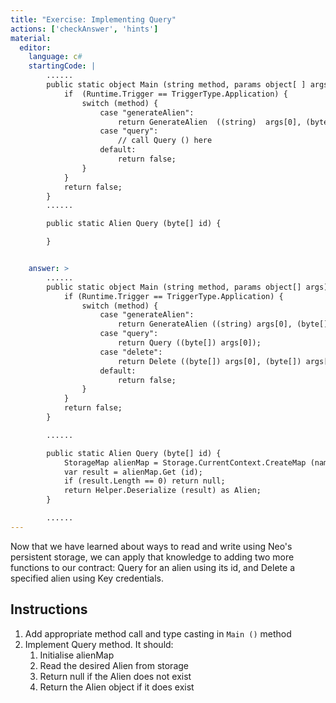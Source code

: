 ```yaml
---
title: "Exercise: Implementing Query"
actions: ['checkAnswer', 'hints']
material: 
  editor:
    language: c#
    startingCode: |
        ......
        public static object Main (string method, params object[ ] args) {
            if  (Runtime.Trigger == TriggerType.Application) {
                switch (method) {
                    case "generateAlien":
                        return GenerateAlien  ((string)  args[0], (byte[ ])  args[1]); 
                    case "query": 
                        // call Query () here
                    default: 
                        return false; 
                }
            }
            return false; 
        }
        ......

        public static Alien Query (byte[] id) {

        }


    answer: > 
        ......
        public static object Main (string method, params object[] args) {
            if (Runtime.Trigger == TriggerType.Application) {
                switch (method) {
                    case "generateAlien":
                        return GenerateAlien ((string) args[0], (byte[]) args[1]); 
                    case "query":
                        return Query ((byte[]) args[0]); 
                    case "delete": 
                        return Delete ((byte[]) args[0], (byte[]) args[1]); 
                    default: 
                        return false; 
                }
            }
            return false; 
        }

        ......

        public static Alien Query (byte[] id) {
            StorageMap alienMap = Storage.CurrentContext.CreateMap (nameof (alienMap)); 
            var result = alienMap.Get (id); 
            if (result.Length == 0) return null; 
            return Helper.Deserialize (result) as Alien; 
        }

        ......
---
```


Now that we have learned about ways to read and write using Neo's persistent storage, we can apply that knowledge to adding two more functions to our contract: Query for an alien using its id, and Delete a specified alien using Key credentials. 

## Instructions

1. Add appropriate method call and type casting in `Main ()` method
2. Implement Query method. It should: 
   1. Initialise alienMap
   2. Read the desired Alien from storage
   3. Return null if the Alien does not exist
   4. Return the Alien object if it does exist
